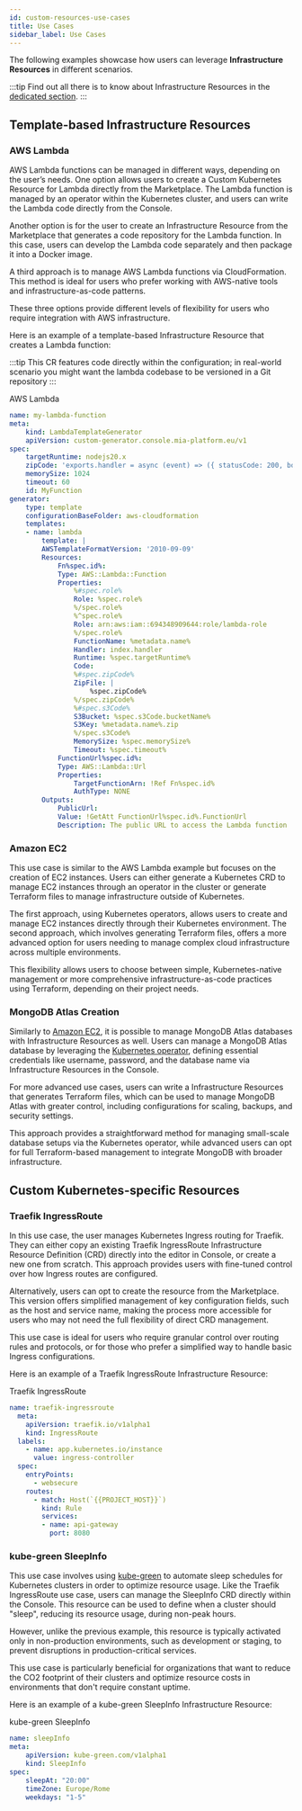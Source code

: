 ```yaml
---
id: custom-resources-use-cases
title: Use Cases
sidebar_label: Use Cases
---
```


The following examples showcase how users can leverage **Infrastructure Resources** in different scenarios.

:::tip
Find out all there is to know about Infrastructure Resources in the [dedicated section](/console/design-your-projects/custom-resources/custom-resources.md).
:::

## Template-based Infrastructure Resources

### AWS Lambda

AWS Lambda functions can be managed in different ways, depending on the user’s needs. One option allows users to create a Custom Kubernetes Resource for Lambda directly from the Marketplace.
The Lambda function is managed by an operator within the Kubernetes cluster, and users can write the Lambda code directly from the Console.

Another option is for the user to create an Infrastructure Resource from the Marketplace that generates a code repository for the Lambda function.
In this case, users can develop the Lambda code separately and then package it into a Docker image.

A third approach is to manage AWS Lambda functions via CloudFormation. This method is ideal for users who prefer working with AWS-native tools and infrastructure-as-code patterns.

These three options provide different levels of flexibility for users who require integration with AWS infrastructure.

Here is an example of a template-based Infrastructure Resource that creates a Lambda function:

:::tip
This CR features code directly within the configuration; in real-world scenario you might want the lambda codebase
to be versioned in a Git repository
:::


AWS Lambda


```yaml
name: my-lambda-function
meta:
    kind: LambdaTemplateGenerator
    apiVersion: custom-generator.console.mia-platform.eu/v1
spec:
    targetRuntime: nodejs20.x
    zipCode: 'exports.handler = async (event) => ({ statusCode: 200, body: JSON.stringify("Hello from Lambda!") })'
    memorySize: 1024
    timeout: 60
    id: MyFunction
generator:
    type: template
    configurationBaseFolder: aws-cloudformation
    templates:
    - name: lambda
        template: |
        AWSTemplateFormatVersion: '2010-09-09'
        Resources:
            Fn%spec.id%:
            Type: AWS::Lambda::Function
            Properties:
                %#spec.role%
                Role: %spec.role%
                %/spec.role%
                %^spec.role%
                Role: arn:aws:iam::694348909644:role/lambda-role
                %/spec.role%
                FunctionName: %metadata.name%
                Handler: index.handler
                Runtime: %spec.targetRuntime%
                Code:
                %#spec.zipCode%
                ZipFile: |
                    %spec.zipCode%
                %/spec.zipCode%
                %#spec.s3Code%
                S3Bucket: %spec.s3Code.bucketName%
                S3Key: %metadata.name%.zip
                %/spec.s3Code%
                MemorySize: %spec.memorySize%
                Timeout: %spec.timeout%
            FunctionUrl%spec.id%:
            Type: AWS::Lambda::Url
            Properties:
                TargetFunctionArn: !Ref Fn%spec.id%
                AuthType: NONE
        Outputs:
            PublicUrl:
            Value: !GetAtt FunctionUrl%spec.id%.FunctionUrl
            Description: The public URL to access the Lambda function
```




### Amazon EC2

This use case is similar to the AWS Lambda example but focuses on the creation of EC2 instances.
Users can either generate a Kubernetes CRD to manage EC2 instances through an operator in the cluster or generate Terraform files to manage infrastructure outside of Kubernetes.

The first approach, using Kubernetes operators, allows users to create and manage EC2 instances directly through their Kubernetes environment.
The second approach, which involves generating Terraform files, offers a more advanced option for users needing to manage complex cloud infrastructure across multiple environments.

This flexibility allows users to choose between simple, Kubernetes-native management or more comprehensive infrastructure-as-code practices using Terraform, depending on their project needs.

### MongoDB Atlas Creation

Similarly to [Amazon EC2](#amazon-ec2), it is possible to manage MongoDB Atlas databases with Infrastructure Resources as well.
Users can manage a MongoDB Atlas database by leveraging the [Kubernetes operator](https://www.mongodb.com/products/integrations/kubernetes/atlas-kubernetes-operator),
defining essential credentials like username, password, and the database name via Infrastructure Resources in the Console.

For more advanced use cases, users can write a Infrastructure Resources that generates Terraform files,
which can be used to manage MongoDB Atlas with greater control, including configurations for scaling, backups, and security settings.

This approach provides a straightforward method for managing small-scale database setups via the Kubernetes operator,
while advanced users can opt for full Terraform-based management to integrate MongoDB with broader infrastructure.

## Custom Kubernetes-specific Resources

### Traefik IngressRoute

In this use case, the user manages Kubernetes Ingress routing for Traefik. They can either copy an existing Traefik IngressRoute Infrastructure Resource Definition (CRD) directly into the editor in Console, or create a new one from scratch. This approach provides users with fine-tuned control over how Ingress routes are configured.

Alternatively, users can opt to create the resource from the Marketplace. This version offers simplified management of key configuration fields, such as the host and service name, making the process more accessible for users who may not need the full flexibility of direct CRD management.

This use case is ideal for users who require granular control over routing rules and protocols, or for those who prefer a simplified way to handle basic Ingress configurations.

Here is an example of a Traefik IngressRoute Infrastructure Resource:


Traefik IngressRoute


```yaml
name: traefik-ingressroute
  meta:
    apiVersion: traefik.io/v1alpha1
    kind: IngressRoute
  labels:
    - name: app.kubernetes.io/instance
      value: ingress-controller
  spec:
    entryPoints:
      - websecure
    routes:
      - match: Host(`{{PROJECT_HOST}}`)
        kind: Rule
        services:
        - name: api-gateway
          port: 8080
```




### kube-green SleepInfo

This use case involves using [kube-green](https://kube-green.dev/) to automate sleep schedules for Kubernetes clusters in order to optimize resource usage. Like the Traefik IngressRoute use case, users can manage the SleepInfo CRD directly within the Console. This resource can be used to define when a cluster should "sleep", reducing its resource usage, during non-peak hours.

However, unlike the previous example, this resource is typically activated only in non-production environments, such as development or staging, to prevent disruptions in production-critical services.

This use case is particularly beneficial for organizations that want to reduce the CO2 footprint of their clusters and optimize resource costs in environments that don't require constant uptime.

Here is an example of a kube-green SleepInfo Infrastructure Resource:


kube-green SleepInfo


```yaml
name: sleepInfo
meta:
    apiVersion: kube-green.com/v1alpha1
    kind: SleepInfo
spec:
    sleepAt: "20:00"
    timeZone: Europe/Rome
    weekdays: "1-5"
```




